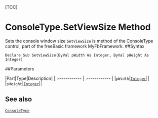 [TOC]
# ConsoleType.SetViewSize Method
 Sets the console window size
`SetViewSize` is method of the ConsoleType control, part of the freeBasic framework MyFbFramework.
##Syntax
```freeBasic
Declare Sub SetViewSize(ByVal pWidth As Integer, ByVal pHeight As Integer)
```

##Parameters

|Part|Type|Description|
| :------------ | :------------ |
|`pWidth`|[`Integer`]("https://www.freebasic.net/wiki/KeyPgInteger")||
|`pHeight`|[`Integer`]("https://www.freebasic.net/wiki/KeyPgInteger")||
## See also
[`ConsoleType`](ConsoleType.md)

